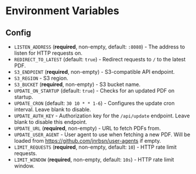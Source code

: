 # Environment Variables

## Config

 - `LISTEN_ADDRESS` (**required**, non-empty, default: `:8080`) - The address to listen for HTTP requests on.
 - `REDIRECT_TO_LATEST` (default: `true`) - Redirect requests to `/` to the latest PDF.
 - `S3_ENDPOINT` (**required**, non-empty) - S3-compatible API endpoint.
 - `S3_REGION` - S3 region.
 - `S3_BUCKET` (**required**, non-empty) - S3 bucket name.
 - `UPDATE_ON_STARTUP` (default: `true`) - Checks for an updated PDF on startup.
 - `UPDATE_CRON` (default: `30 10 * * 1-6`) - Configures the update cron interval. Leave blank to disable.
 - `UPDATE_AUTH_KEY` - Authorization key for the `/api/update` endpoint. Leave blank to disable this endpoint.
 - `UPDATE_URL` (**required**, non-empty) - URL to fetch PDFs from.
 - `UPDATE_USER_AGENT` - User agent to use when fetching a new PDF. Will be loaded from https://github.com/jnrbsn/user-agents if empty.
 - `LIMIT_REQUESTS` (**required**, non-empty, default: `10`) - HTTP rate limit requests.
 - `LIMIT_WINDOW` (**required**, non-empty, default: `10s`) - HTTP rate limit window.


